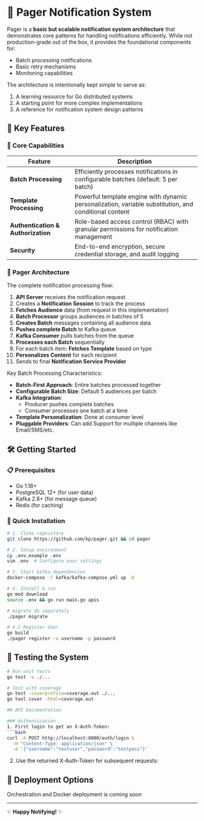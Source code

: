 # 📡 Pager Notification System

Pager is a **basic but scalable notification system architecture** that demonstrates core patterns for handling notifications efficiently. While not production-grade out of the box, it provides the foundational components for:

- Batch processing notifications
- Basic retry mechanisms
- Monitoring capabilities

The architecture is intentionally kept simple to serve as:
1. A learning resource for Go distributed systems
2. A starting point for more complex implementations
3. A reference for notification system design patterns

## 🌟 Key Features

### 🚀 Core Capabilities
| Feature | Description |
|---------|-------------|
| **Batch Processing** | Efficiently processes notifications in configurable batches (default: 5 per batch) |
| **Template Processing** | Powerful template engine with dynamic personalization, variable substitution, and conditional content |
| **Authentication & Authorization** | Role-based access control (RBAC) with granular permissions for notification management |
| **Security** | End-to-end encryption, secure credential storage, and audit logging |

### 🧩 Pager Architecture

The complete notification processing flow:
1. **API Server** receives the notification request
2. Creates a **Notification Session** to track the process
3. **Fetches Audience** data (from request in this implementation)
4. **Batch Processor** groups audiences in batches of 5
5. **Creates Batch** messages containing all audience data
6. **Pushes complete Batch** to Kafka queue
7. **Kafka Consumer** pulls batches from the queue
8. **Processes each Batch** sequentially
9. For each batch item: **Fetches Template** based on type
10. **Personalizes Content** for each recipient
11. Sends to final **Notification Service Provider**

Key Batch Processing Characteristics:
- **Batch-First Approach**: Entire batches processed together
- **Configurable Batch Size**: Default 5 audiences per batch
- **Kafka Integration**:
  - Producer pushes complete batches
  - Consumer processes one batch at a time
- **Template Personalization**: Done at consumer level
- **Pluggable Providers**: Can add Support for multiple channels like Email/SMS/etc.

## 🛠️ Getting Started

### 📋 Prerequisites
- Go 1.18+
- PostgreSQL 12+ (for user data)
- Kafka 2.8+ (for message queue)
- Redis (for caching)

### 🚀 Quick Installation
```bash
# 1. Clone repository
git clone https://github.com/kp/pager.git && cd pager

# 2. Setup environment
cp .env.example .env
vim .env  # Configure your settings

# 3. Start kafka dependencies
docker-compose -f kafka/kafka-compose.yml up -d

# 4. Install & run
go mod download
source .env && go run main.go apis

# migrate db separately
./pager migrate

# 4.2 Register User 
go build
./pager register -u username -p password
```


## 🧪 Testing the System
```bash
# Run unit tests
go test -v ./...

# Test with coverage
go test -coverprofile=coverage.out ./...
go tool cover -html=coverage.out

## API Documentation

### Authentication
1. First login to get an X-Auth-Token:
```bash
curl -X POST http://localhost:8080/auth/login \
  -H "Content-Type: application/json" \
  -d '{"username":"testuser","password":"testpass"}'
```

2. Use the returned X-Auth-Token for subsequent requests:



## 🚀 Deployment Options
Orchestration and Docker deployment is coming soon

---
✨ **Happy Notifying!** ✨

